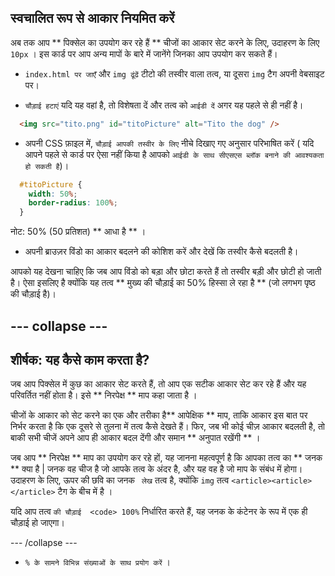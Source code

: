## स्वचालित रूप से आकार नियमित करें

अब तक आप ** पिक्सेल का उपयोग कर रहे हैं ** चीजों का आकार सेट करने के लिए, उदाहरण के लिए ` 10px ` । इस कार्ड पर आप अन्य मापों के बारे में जानेंगे जिनका आप उपयोग कर सकते हैं।

+ ` index.html पर जाएँ ` और ` img ढूंढें ` टीटो की तस्वीर वाला तत्व, या दूसरा ` img ` टैग अपनी वेबसाइट पर।

+ ` चौड़ाई हटाएं ` यदि यह वहां है, तो विशेषता दें और तत्व को ` आईडी दें ` अगर यह पहले से ही नहीं है।

```html
  <img src="tito.png" id="titoPicture" alt="Tito the dog" />
```

+ अपनी CSS फ़ाइल में, ` चौड़ाई आपकी तस्वीर के लिए ` नीचे दिखाए गए अनुसार परिभाषित करें ( यदि आपने पहले से कार्ड पर ऐसा नहीं किया है आपको ` आईडी के साथ सीएसएस ब्लॉक बनाने की आवश्यकता हो सकती है `)।

```css
  #titoPicture {
    width: 50%;
    border-radius: 100%;
  }
```

नोट: 50% (50 प्रतिशत) ** आधा है ** ।

+ अपनी ब्राउज़र विंडो का आकार बदलने की कोशिश करें और देखें कि तस्वीर कैसे बदलती है।

आपको यह देखना चाहिए कि जब आप विंडो को बड़ा और छोटा करते हैं तो तस्वीर बड़ी और छोटी हो जाती है। ऐसा इसलिए है क्योंकि यह तत्व ** मुख्य की चौड़ाई का 50% हिस्सा ले रहा है ** (जो लगभग पृष्ठ की चौड़ाई है)।

## \--- collapse \---

## शीर्षक: यह कैसे काम करता है?

जब आप पिक्सेल में कुछ का आकार सेट करते हैं, तो आप एक सटीक आकार सेट कर रहे हैं और यह परिवर्तित नहीं होता है। इसे ** निरपेक्ष ** माप कहा जाता है ।

चीजों के आकार को सेट करने का एक और तरीका है** आपेक्षिक ** माप, ताकि आकार इस बात पर निर्भर करता है कि एक दूसरे से तुलना में तत्व कैसे देखते हैं। फिर, जब भी कोई चीज़ आकार बदलती है, तो बाकी सभी चीजें अपने आप ही आकार बदल देंगी और समान ** अनुपात रखेंगी ** ।

जब आप ** निरपेक्ष ** माप का उपयोग कर रहे हों, यह जानना महत्वपूर्ण है कि आपका तत्व का ** जनक ** क्या है | जनक वह चीज है जो आपके तत्व के अंदर है, और यह वह है जो माप के संबंध में होगा। उदाहरण के लिए, ऊपर की छवि का जनक ` लेख` तत्व है, क्योंकि ` img ` तत्व `<article><article> </article>` टैग के बीच में है </code> ।

यदि आप तत्व ` की चौड़ाई  <code> 100% ` निर्धारित करते हैं</code>, यह जनक के कंटेनर के रूप में एक ही चौड़ाई हो जाएगा।

\--- /collapse \---

+ `% के सामने विभिन्न संख्याओं के साथ प्रयोग करें` ।